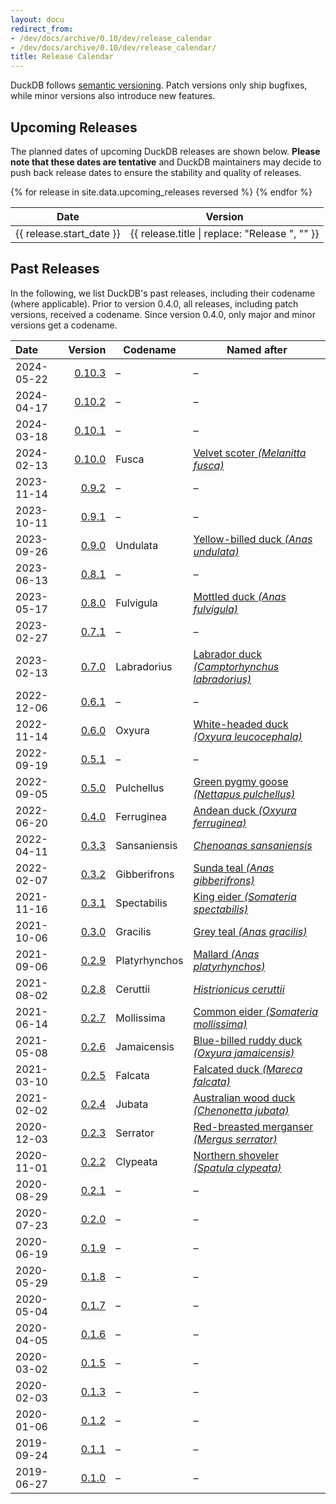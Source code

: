```yaml
---
layout: docu
redirect_from:
- /dev/docs/archive/0.10/dev/release_calendar
- /dev/docs/archive/0.10/dev/release_calendar/
title: Release Calendar
---
```


DuckDB follows [semantic versioning](https://semver.org/spec/v2.0.0.html).
Patch versions only ship bugfixes, while minor versions also introduce new features.

## Upcoming Releases

The planned dates of upcoming DuckDB releases are shown below.
**Please note that these dates are tentative** and DuckDB maintainers may decide to push back release dates to ensure the stability and quality of releases.

<div class="narrow_table"></div>
<table>
  <thead>
    <tr>
      <th>Date</th>
      <th>Version</th>
    </tr>
  </thead>
  <tbody>
    {% for release in site.data.upcoming_releases reversed %}
    <tr>
      <td>{{ release.start_date }}</td>
      <td style="text-align: right">{{ release.title | replace: "Release ", "" }}</td>
    </tr>
    {% endfor %}
  </tbody>
</table>

## Past Releases

<div class="narrow_table"></div>

In the following, we list DuckDB's past releases, including their codename (where applicable).
Prior to version 0.4.0, all releases, including patch versions, received a codename.
Since version 0.4.0, only major and minor versions get a codename.

| Date | Version | Codename | Named after |
|:--|--:|--|--|
| 2024-05-22 | [0.10.3](https://github.com/duckdb/duckdb/releases/tag/v0.10.3) | – | – |
| 2024-04-17 | [0.10.2](https://github.com/duckdb/duckdb/releases/tag/v0.10.2) | – | – |
| 2024-03-18 | [0.10.1](https://github.com/duckdb/duckdb/releases/tag/v0.10.1) | – | – |
| 2024-02-13 | [0.10.0](https://github.com/duckdb/duckdb/releases/tag/v0.10.0) | Fusca | [Velvet scoter _(Melanitta fusca)_](https://en.wikipedia.org/wiki/Velvet_scoter) |
| 2023-11-14 | [0.9.2](https://github.com/duckdb/duckdb/releases/tag/v0.9.2)   | – | – |
| 2023-10-11 | [0.9.1](https://github.com/duckdb/duckdb/releases/tag/v0.9.1)   | – | – |
| 2023-09-26 | [0.9.0](https://github.com/duckdb/duckdb/releases/tag/v0.9.0)   | Undulata | [Yellow-billed duck _(Anas undulata)_](https://en.wikipedia.org/wiki/Yellow-billed_duck) |
| 2023-06-13 | [0.8.1](https://github.com/duckdb/duckdb/releases/tag/v0.8.1)   | – | – |
| 2023-05-17 | [0.8.0](https://github.com/duckdb/duckdb/releases/tag/v0.8.0)   | Fulvigula | [Mottled duck _(Anas fulvigula)_](https://en.wikipedia.org/wiki/Mottled_duck) |
| 2023-02-27 | [0.7.1](https://github.com/duckdb/duckdb/releases/tag/v0.7.1)   | – | – |
| 2023-02-13 | [0.7.0](https://github.com/duckdb/duckdb/releases/tag/v0.7.0)   | Labradorius | [Labrador duck _(Camptorhynchus labradorius)_](https://en.wikipedia.org/wiki/Labrador_duck) |
| 2022-12-06 | [0.6.1](https://github.com/duckdb/duckdb/releases/tag/v0.6.1)   | – | – |
| 2022-11-14 | [0.6.0](https://github.com/duckdb/duckdb/releases/tag/v0.6.0)   | Oxyura | [White-headed duck _(Oxyura leucocephala)_](https://en.wikipedia.org/wiki/White-headed_duck) |
| 2022-09-19 | [0.5.1](https://github.com/duckdb/duckdb/releases/tag/v0.5.1)   | – | – |
| 2022-09-05 | [0.5.0](https://github.com/duckdb/duckdb/releases/tag/v0.5.0)   | Pulchellus | [Green pygmy goose _(Nettapus pulchellus)_](https://en.wikipedia.org/wiki/Green_pygmy_goose) |
| 2022-06-20 | [0.4.0](https://github.com/duckdb/duckdb/releases/tag/v0.4.0)   | Ferruginea | [Andean duck _(Oxyura ferruginea)_](https://en.wikipedia.org/wiki/Andean_duck) |
| 2022-04-11 | [0.3.3](https://github.com/duckdb/duckdb/releases/tag/v0.3.3)   | Sansaniensis | [_Chenoanas sansaniensis_](https://species.wikimedia.org/wiki/Chenoanas_sansaniensis) |
| 2022-02-07 | [0.3.2](https://github.com/duckdb/duckdb/releases/tag/v0.3.2)   | Gibberifrons | [Sunda teal _(Anas gibberifrons)_](https://en.wikipedia.org/wiki/Sunda_teal) |
| 2021-11-16 | [0.3.1](https://github.com/duckdb/duckdb/releases/tag/v0.3.1)   | Spectabilis | [King eider _(Somateria spectabilis)_](https://en.wikipedia.org/wiki/King_eider)  |
| 2021-10-06 | [0.3.0](https://github.com/duckdb/duckdb/releases/tag/v0.3.0)   | Gracilis | [Grey teal _(Anas gracilis)_](https://en.wikipedia.org/wiki/Grey_teal) |
| 2021-09-06 | [0.2.9](https://github.com/duckdb/duckdb/releases/tag/v0.2.9)   | Platyrhynchos | [Mallard _(Anas platyrhynchos)_](https://en.wikipedia.org/wiki/Mallard) |
| 2021-08-02 | [0.2.8](https://github.com/duckdb/duckdb/releases/tag/v0.2.8)   | Ceruttii | [_Histrionicus ceruttii_](https://en.wikipedia.org/wiki/Harlequin_duck#Taxonomy) |
| 2021-06-14 | [0.2.7](https://github.com/duckdb/duckdb/releases/tag/v0.2.7)   | Mollissima | [Common eider _(Somateria mollissima)_](https://en.wikipedia.org/wiki/Common_eider) |
| 2021-05-08 | [0.2.6](https://github.com/duckdb/duckdb/releases/tag/v0.2.6)   | Jamaicensis | [Blue-billed ruddy duck _(Oxyura jamaicensis)_](https://en.wikipedia.org/wiki/Ruddy_duck) |
| 2021-03-10 | [0.2.5](https://github.com/duckdb/duckdb/releases/tag/v0.2.5)   | Falcata | [Falcated duck _(Mareca falcata)_](https://en.wikipedia.org/wiki/Falcated_duck) |
| 2021-02-02 | [0.2.4](https://github.com/duckdb/duckdb/releases/tag/v0.2.4)   | Jubata | [Australian wood duck _(Chenonetta jubata)_](https://en.wikipedia.org/wiki/Australian_wood_duck) |
| 2020-12-03 | [0.2.3](https://github.com/duckdb/duckdb/releases/tag/v0.2.3)   | Serrator | [Red-breasted merganser _(Mergus serrator)_](https://en.wikipedia.org/wiki/Red-breasted_merganser) |
| 2020-11-01 | [0.2.2](https://github.com/duckdb/duckdb/releases/tag/v0.2.2)   | Clypeata | [Northern shoveler _(Spatula clypeata)_](https://en.wikipedia.org/wiki/Northern_shoveler) |
| 2020-08-29 | [0.2.1](https://github.com/duckdb/duckdb/releases/tag/v0.2.1)   | – | – |
| 2020-07-23 | [0.2.0](https://github.com/duckdb/duckdb/releases/tag/v0.2.0)   | – | – |
| 2020-06-19 | [0.1.9](https://github.com/duckdb/duckdb/releases/tag/v0.1.9)   | – | – |
| 2020-05-29 | [0.1.8](https://github.com/duckdb/duckdb/releases/tag/v0.1.8)   | – | – |
| 2020-05-04 | [0.1.7](https://github.com/duckdb/duckdb/releases/tag/v0.1.7)   | – | – |
| 2020-04-05 | [0.1.6](https://github.com/duckdb/duckdb/releases/tag/v0.1.6)   | – | – |
| 2020-03-02 | [0.1.5](https://github.com/duckdb/duckdb/releases/tag/v0.1.5)   | – | – |
| 2020-02-03 | [0.1.3](https://github.com/duckdb/duckdb/releases/tag/v0.1.3)   | – | – |
| 2020-01-06 | [0.1.2](https://github.com/duckdb/duckdb/releases/tag/v0.1.2)   | – | – |
| 2019-09-24 | [0.1.1](https://github.com/duckdb/duckdb/releases/tag/v0.1.1)   | – | – |
| 2019-06-27 | [0.1.0](https://github.com/duckdb/duckdb/releases/tag/v0.1.0)   | – | – |
